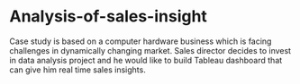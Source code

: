 # Analysis-of-sales-insight
Case study is based on a computer hardware business which is facing challenges in dynamically changing market. Sales director decides to invest in data analysis project and he would like to build Tableau dashboard that can give him real time sales insights.
